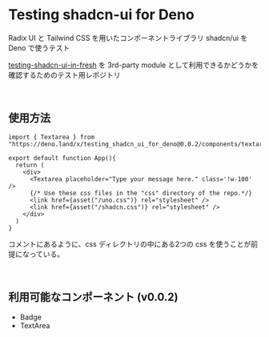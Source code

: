 # Testing shadcn-ui for Deno

Radix UI と Tailwind CSS を用いたコンポーネントライブラリ shadcn/ui を Deno で使うテスト

[testing-shadcn-ui-in-fresh](https://github.com/nikogoli/testing-shadcn-ui-in-fresh) を 3rd-party module として利用できるかどうかを確認するためのテスト用レポジトリ

<br>

## 使用方法
```
import { Textarea } from "https://deno.land/x/testing_shadcn_ui_for_deno@0.0.2/components/textarea.tsx"

export default function App(){
  return (
    <div>
      <Textarea placeholder="Type your message here." class='!w-100' />
      {/* Use these css files in the "css" directory of the repo.*/}
      <link href={asset("/uno.css")} rel="stylesheet" />
      <link href={asset("/shadcn.css")} rel="stylesheet" />
    </div>
  )
}
```
コメントにあるように、css ディレクトリの中にある2つの css を使うことが前提になっている。

<br>

## 利用可能なコンポーネント (v0.0.2)
- Badge
- TextArea